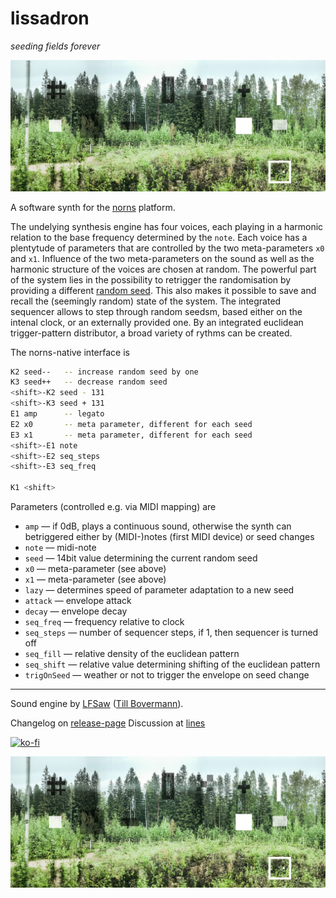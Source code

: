 # lissadron

*seeding fields forever*

![](media/lissadron-cover2.jpg)

A software synth for the [norns](https://monome.org/docs/norns/) platform. 


The undelying synthesis engine has four voices, each playing in a harmonic relation to the base frequency determined by the `note`.
Each voice has a plentytude of parameters that are controlled by the two meta-parameters `x0` and `x1`. Influence of the two meta-parameters on the sound as well as the harmonic structure of the voices are chosen at random. The powerful part of the system lies in the possibility to retrigger the randomisation by providing a different [random seed](https://en.wikipedia.org/wiki/Random_seed). This also makes it possible to save and recall the (seemingly random) state of the system.
The integrated sequencer allows to step through random seedsm, based either on the intenal clock, or an externally provided one. By an integrated euclidean trigger-pattern distributor, a broad variety of rythms can be created.

The norns-native interface is

```sh
K2 seed--   -- increase random seed by one
K3 seed++   -- decrease random seed
<shift>-K2 seed - 131
<shift>-K3 seed + 131
E1 amp      -- legato
E2 x0       -- meta parameter, different for each seed
E3 x1       -- meta parameter, different for each seed
<shift>-E1 note 
<shift>-E2 seq_steps
<shift>-E3 seq_freq

K1 <shift>
```

Parameters (controlled e.g. via MIDI mapping) are 

+ `amp` — if 0dB, plays a continuous sound, otherwise the synth can betriggered either by (MIDI-)notes (first MIDI device) or seed changes
+ `note` — midi-note
+ `seed` — 14bit value determining the current random seed
+ `x0` — meta-parameter (see above)
+ `x1` — meta-parameter (see above)
+ `lazy` — determines speed of parameter adaptation to a new seed 
+ `attack` — envelope attack
+ `decay` — envelope decay
+ `seq_freq` — frequency relative to clock
+ `seq_steps` — number of sequencer steps, if 1, then sequencer is turned off
+ `seq_fill` — relative density of the euclidean pattern
+ `seq_shift` — relative value determining shifting of the euclidean pattern
+ `trigOnSeed` — weather or not to trigger the envelope on seed change


-----

Sound engine by [LFSaw](http://lfsaw.de) ([Till Bovermann](http://tai-studio.org)). 

Changelog on [release-page](https://github.com/tai-studio/lissadron/releases)
Discussion at [lines](https://llllllll.co/t/lissadron/)

[![ko-fi](https://www.ko-fi.com/img/githubbutton_sm.svg)](https://ko-fi.com/S6S72858T)

![](media/lissadron-cover2.jpg)
